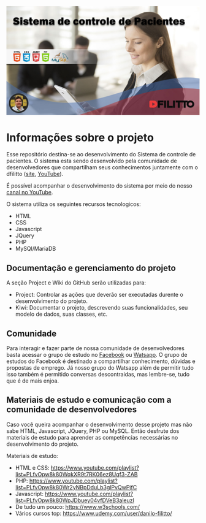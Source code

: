 ![](/imagens/capacurso.jpg)
# Informações sobre o projeto
Esse repositório destina-se ao desenvolvimento do Sistema de controle de pacientes. O sistema esta sendo desenvolvido pela comunidade de desenvolvedores que compartilham seus conhecimentos juntamente com o dfilitto ([site](https://dfilitto.com.br/), [YouTube](https://www.youtube.com/danilofilittoppr)).

É possível acompanhar o desenvolvimento do sistema por meio do nosso [canal no YouTube](http://www.youtube.com/channel/UCryuJNaryiAa4vQaO2_RXtw?sub_confirmation=1).

O sistema utiliza os seguintes recursos tecnologicos:
- HTML
- CSS
- Javascript
- JQuery
- PHP
- MySQl/MariaDB

## Documentação e gerenciamento do projeto
A seção Project e Wiki do GitHub serão utilizadas para:
- Project: Controlar as ações que deverão ser executadas durente o desenvolvimento do projeto.
- Kiwi: Documentar o projeto, descrevendo suas funcionalidades, seu modelo de dados, suas classes, etc.

## Comunidade
Para interagir e fazer parte de nossa comunidade de desenvolvedores basta acessar o grupo de estudo no [Facebook](https://www.facebook.com/groups/186542395025177/) ou [Watsapp](https://chat.whatsapp.com/LMXJkdHOwLyF9X0FyKcjTl). O grupo de estudos do Facebook é destinado a compartilhar conhecimento, dúvidas e propostas de emprego. Já nosso grupo do Watsapp além de permitir tudo isso também é permitido conversas descontraidas, mas lembre-se, tudo que é de mais enjoa.

## Materiais de estudo e comunicação com a comunidade de desenvolvedores

Caso você queira acompanhar o desenvolvimento desse projeto mas não sabe HTML, Javascript, JQuery, PHP ou MySQL. Então desfrute dos materiais de estudo para aprender as competências necessárias no desenvolvimento do projeto.

Materiais de estudo:
- HTML e CSS: https://www.youtube.com/playlist?list=PLfvOpw8k80WqkXR9t7RK06ez8Uqf3-ZAB 
- PHP: https://www.youtube.com/playlist?list=PLfvOpw8k80Wr2yNBpDduLb3glPvQwPjfC
- Javascript: https://www.youtube.com/playlist?list=PLfvOpw8k80WpJDbuey04vfDVeB3aleuzl
- De tudo um pouco: https://www.w3schools.com/
- Vários cursos top: https://www.udemy.com/user/danilo-filitto/
